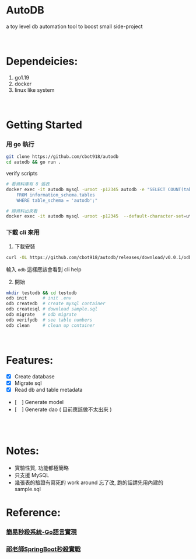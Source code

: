 # AutoDB
a toy level db automation tool to boost small side-project

</br>

# Dependeicies:
1. go1.19
2. docker
2. linux like system

</br>

# Getting Started
### 用 go 執行
```bash
git clone https://github.com/cbot918/autodb
cd autodb && go run .
```
verify scripts
```bash
# 看資料庫有 8 張表
docker exec -it autodb mysql -uroot -p12345 autodb -e "SELECT COUNT(table_name)
	FROM information_schema.tables
	WHERE table_schema = 'autodb';"
```
```bash
# 撈資料出來看
docker exec -it autodb mysql -uroot -p12345  --default-character-set=utf8 autodb -e "SELECT * FROM t_goods;"
```

### 下載 cli 來用
1. 下載安裝
```bash
curl -OL https://github.com/cbot918/autodb/releases/download/v0.0.1/odb && sudo chmod +x odb && sudo mv odb /usr/local/bin
```
輸入 `odb` 這樣應該會看到 cli help

2. 開始
```bash
mkdir testodb && cd testodb
odb init      # init .env
odb createdb  # create mysql container
odb createsql # download sample.sql
odb migrate   # odb migrate
odb verifydb  # see table numbers
odb clean     # clean up container
```

</br>

# Features:
- [x] Create database
- [x] Migrate sql
- [x] Read db and table metadata
- [　] Generate model
- [　] Generate dao ( 目前應該做不太出來 )

</br>


</br>

# Notes:
- 實驗性質, 功能都極簡略
- 只支援 MySQL
- 幾張表的驗證有寫死的 work around 忘了改, 跑的話請先用內建的 sample.sql

# Reference:
### [簡易秒殺系統-Go語言實現](https://github.com/Nobodiesljh/seckill-golang)

### [祁老師SpringBoot秒殺實戰](https://www.bilibili.com/video/BV1i84y1i7zF?p=2&spm_id_from=pageDriver&vd_source=5e33dcdca19327cd3f2787b83dddbd6c)